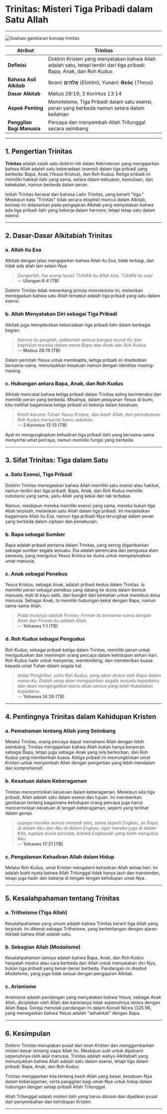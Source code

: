 # Trinitas: Misteri Tiga Pribadi dalam Satu Allah

---

![ilustrasi gambaran konsep trinitas](img/trinitas.svg)

| **Atribut** | Trinitas |
|---|---|
| **Definisi** | Doktrin Kristen yang menyatakan bahwa Allah adalah satu, tetapi terdiri dari tiga pribadi: Bapa, Anak, dan Roh Kudus |
| **Bahasa Asli Alkitab** | Ibrani: **אֱלֹהִים** (*Elohim*), Yunani: **Θεός** (*Theos*) |
| **Dasar Alkitab** | Matius 28:19, 2 Korintus 13:14 |
| **Aspek Penting** | Monoteisme, Tiga Pribadi dalam satu esensi, peran yang berbeda namun setara dalam keilahian |
| **Panggilan Bagi Manusia** | Percaya dan menyembah Allah Tritunggal secara seimbang |

---

## 1. Pengertian Trinitas

**Trinitas** adalah salah satu doktrin inti dalam Kekristenan yang mengajarkan bahwa Allah adalah satu keberadaan (esensi) dalam tiga pribadi yang berbeda: Bapa, Anak (Yesus Kristus), dan Roh Kudus. Ketiga pribadi ini memiliki hakikat ilahi yang sama, setara dalam kekuatan, kemuliaan, dan kekekalan, namun berbeda dalam peran.

Istilah Trinitas berasal dari bahasa Latin *Trinitas*, yang berarti "tiga." Meskipun kata "Trinitas" tidak secara eksplisit muncul dalam Alkitab, konsep ini didasarkan pada pengajaran Alkitab yang menyatakan bahwa ada tiga pribadi ilahi yang bekerja dalam harmoni, tetapi tetap satu dalam esensi. 

---

## 2. Dasar-Dasar Alkitabiah Trinitas

### a. Allah itu Esa

Alkitab dengan jelas mengajarkan bahwa Allah itu *Esa*, tidak terbagi, dan tidak ada allah lain selain-Nya. 

> *Dengarlah, hai orang Israel: TUHAN itu Allah kita, TUHAN itu esa!*  
> — **Ulangan 6:4 (TB)**

Doktrin Trinitas tidak menentang prinsip monoteisme ini, melainkan menegaskan bahwa satu Allah tersebut adalah tiga pribadi yang satu dalam esensi.

### b. Allah Menyatakan Diri sebagai Tiga Pribadi

Alkitab juga menyebutkan keberadaan tiga pribadi ilahi dalam berbagai bagian. 

> *Karena itu pergilah, jadikanlah semua bangsa murid-Ku dan baptislah mereka dalam nama Bapa dan Anak dan Roh Kudus.*  
> — **Matius 28:19 (TB)**

Dalam perintah Yesus untuk membaptis, ketiga pribadi ini disebutkan bersama-sama, menunjukkan kesatuan namun dengan identitas masing-masing.

### c. Hubungan antara Bapa, Anak, dan Roh Kudus

Alkitab mencatat bahwa ketiga pribadi dalam Trinitas saling berinteraksi dan memiliki peran yang berbeda. Misalnya, dalam pelayanan Yesus di bumi, kita melihat bagaimana ketiga pribadi ini bekerja dalam kesatuan.

> *Kasih karunia Tuhan Yesus Kristus, dan kasih Allah, dan persekutuan Roh Kudus menyertai kamu sekalian.*  
> — **2 Korintus 13:13 (TB)**

Ayat ini mengungkapkan kehadiran tiga pribadi ilahi yang bersama-sama menyertai umat percaya, namun memiliki fungsi yang berbeda.

---

## 3. Sifat Trinitas: Tiga dalam Satu

### a. Satu Esensi, Tiga Pribadi

Doktrin Trinitas menegaskan bahwa Allah memiliki satu esensi atau hakikat, namun terdiri dari tiga pribadi. Bapa, Anak, dan Roh Kudus memiliki substansi yang sama, yaitu Allah yang kekal dan tak terbatas.

Namun, meskipun mereka memiliki esensi yang sama, mereka bukan tiga Allah terpisah, melainkan satu Allah dalam tiga pribadi. Ini menjelaskan bagaimana Allah itu Esa, namun tiga pribadi-Nya terungkap dalam peran yang berbeda dalam ciptaan dan penebusan.

### b. Bapa sebagai Sumber

Bapa adalah pribadi pertama dalam Trinitas, yang sering digambarkan sebagai sumber segala sesuatu. Dia adalah perencana dan penguasa alam semesta, yang mengutus Yesus Kristus ke dunia untuk menyelamatkan umat manusia.

### c. Anak sebagai Penebus

Yesus Kristus, sebagai Anak, adalah pribadi kedua dalam Trinitas. Ia memiliki peran sebagai penebus yang datang ke dunia dalam bentuk manusia, mati di kayu salib, dan bangkit dari kematian untuk menebus dosa manusia. Sebagai Anak, Ia memiliki hubungan kekal dengan Bapa, namun sama-sama Allah.

> *Pada mulanya adalah Firman; Firman itu bersama-sama dengan Allah dan Firman itu adalah Allah.*  
> — **Yohanes 1:1 (TB)**

### d. Roh Kudus sebagai Pengudus

Roh Kudus, sebagai pribadi ketiga dalam Trinitas, memiliki peran untuk menguduskan dan memimpin orang percaya dalam kehidupan sehari-hari. Roh Kudus hadir untuk menyertai, membimbing, dan memberikan kuasa kepada umat Tuhan dalam segala hal.

> *tetapi Penghibur, yaitu Roh Kudus, yang akan diutus oleh Bapa dalam nama-Ku, Dialah yang akan mengajarkan segala sesuatu kepadamu dan akan mengingatkan kamu akan semua yang telah Kukatakan kepadamu.*  
> — **Yohanes 14:26 (TB)**

---

## 4. Pentingnya Trinitas dalam Kehidupan Kristen

### a. Pemahaman tentang Allah yang Seimbang

Melalui Trinitas, orang percaya dapat memahami Allah dengan lebih seimbang. Trinitas mengajarkan bahwa Allah bukan hanya berperan sebagai Bapa, tetapi juga sebagai Anak yang rela berkorban, dan Roh Kudus yang memberikan kuasa. Ketiga pribadi ini memungkinkan umat Kristen untuk menyembah Allah dengan pengertian yang lebih mendalam dan komprehensif.

### b. Kesatuan dalam Keberagaman

Trinitas mencerminkan kesatuan dalam keberagaman. Meskipun ada tiga pribadi, Allah adalah satu dalam esensi dan tujuan. Ini memberikan gambaran tentang bagaimana kehidupan orang percaya juga harus mencerminkan kesatuan di tengah keberagaman, seperti yang terlihat dalam gereja.

> *supaya mereka semua menjadi satu, sama seperti Engkau, ya Bapa, di dalam Aku dan Aku di dalam Engkau, agar mereka juga di dalam Kita, supaya dunia percaya, bahwa Engkaulah yang telah mengutus Aku.*  
> — **Yohanes 17:21 (TB)**

### c. Pengalaman Kehadiran Allah dalam Hidup

Melalui Roh Kudus, umat Kristen mengalami kehadiran Allah setiap hari. Ini adalah bukti nyata bahwa Allah Tritunggal tidak hanya jauh dan transenden, tetapi juga hadir dan bekerja di tengah-tengah kehidupan umat-Nya.

---

## 5. Kesalahpahaman tentang Trinitas

### a. Tritheisme (Tiga Allah)

Kesalahpahaman yang umum adalah bahwa Trinitas berarti tiga Allah yang terpisah. Ini dikenal sebagai Tritheisme, yang bertentangan dengan ajaran Alkitab bahwa Allah adalah satu.

### b. Sebagian Allah (Modalisme)

Kesalahpahaman lainnya adalah bahwa Bapa, Anak, dan Roh Kudus hanyalah *modus* atau cara berbeda dari Allah untuk menyatakan diri-Nya, bukan tiga pribadi yang benar-benar berbeda. Pandangan ini disebut *Modalisme*, yang juga tidak sesuai dengan pengajaran Alkitab.

### c. Arianisme

Arianisme adalah pandangan yang menyatakan bahwa Yesus, sebagai Anak Allah, diciptakan oleh Allah dan karenanya tidak sepenuhnya setara dengan Allah Bapa. Gereja menolak pandangan ini dalam Konsili Nicea (325 M), yang menegaskan bahwa Yesus adalah "sehakikat" dengan Bapa.

---

## 6. Kesimpulan

Doktrin Trinitas merupakan pusat dari iman Kristen dan menggambarkan misteri besar tentang siapa Allah itu. Meskipun sulit untuk dipahami sepenuhnya oleh akal manusia, Trinitas adalah wahyu Alkitabiah yang menunjukkan bahwa Allah adalah satu dalam esensi, tetapi tiga dalam pribadi: Bapa, Anak, dan Roh Kudus.

Trinitas mengajarkan kita tentang kasih Allah yang besar, kesatuan-Nya dalam keberagaman, serta panggilan bagi umat-Nya untuk hidup dalam hubungan dengan setiap pribadi Allah Tritunggal. 

Allah Tritunggal adalah misteri ilahi yang harus diimani dan dijadikan pusat dari penyembahan dan kehidupan Kristen.

---
